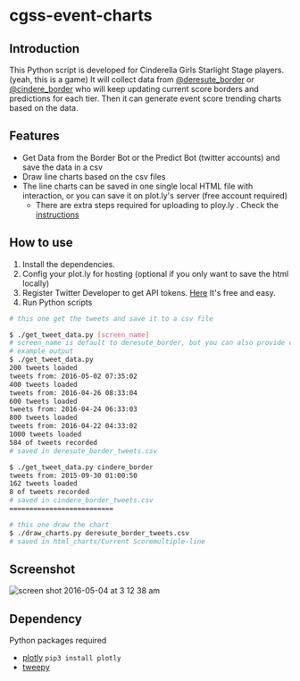 cgss-event-charts
===

Introduction
---
This Python script is developed for Cinderella Girls Starlight Stage players.(yeah, this is a game)
It will collect data from [@deresute_border](https://twitter.com/deresute_border) or [@cindere_border](https://twitter.com/cindere_border) who will keep updating current score borders and predictions for each tier.
Then it can generate event score trending charts based on the data.

Features
---

- Get Data from the Border Bot or the Predict Bot (twitter accounts) and save the data in a csv
- Draw line charts based on the csv files
- The line charts can be saved in one single local HTML file with interaction, or you can save it on plot.ly's server (free account required)
  - There are extra steps required for uploading to ploy.ly . Check the [instructions](https://plot.ly/python/getting-started/undefined)

How to use
---

1. Install the dependencies.
2. Config your plot.ly for hosting (optional if you only want to save the html locally)
3. Register Twitter Developer to get API tokens. [Here](https://apps.twitter.com) It's free and easy.
4. Run Python scripts
```bash
# this one get the tweets and save it to a csv file

$ ./get_tweet_data.py [screen_name]
# screen_name is default to deresute_border, but you can also provide cindere_border to get the prediction data
# example output
$ ./get_tweet_data.py
200 tweets loaded
tweets from: 2016-05-02 07:35:02
400 tweets loaded
tweets from: 2016-04-26 08:33:04
600 tweets loaded
tweets from: 2016-04-24 06:33:03
800 tweets loaded
tweets from: 2016-04-22 04:33:02
1000 tweets loaded
584 of tweets recorded
# saved in deresute_border_tweets.csv

$ ./get_tweet_data.py cindere_border
tweets from: 2015-09-30 01:00:50
162 tweets loaded
8 of tweets recorded
# saved in cindere_border_tweets.csv
==========================

# this one draw the chart
$ ./draw_charts.py deresute_border_tweets.csv
# saved in html_charts/Current Scoremultiple-line
```

Screenshot
---
![screen shot 2016-05-04 at 3 12 38 am](https://cloud.githubusercontent.com/assets/1504159/15012085/aa303114-11aa-11e6-8967-0cf84fd83b4c.png)



Dependency
---

Python packages required
- [plotly](https://www.google.com/url?sa=t&rct=j&q=&esrc=s&source=web&cd=1&cad=rja&uact=8&ved=0ahUKEwjzoPPnmMDMAhUL5WMKHSVICcYQFggdMAA&url=https%3A%2F%2Fplot.ly%2F&usg=AFQjCNHB4w30_KQTWrrahRMIvlb0WRQXMQ&sig2=_xbfRs9kn8fUijYMBq0hNA) `pip3 install plotly`
- [tweepy]()
